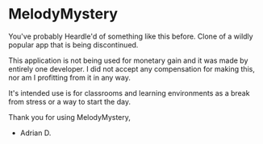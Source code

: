 # MelodyMystery
You've probably Heardle'd of something like this before. Clone of a wildly popular app that is being discontinued.

This application is not being used for monetary gain and it was made by entirely one developer. 
I did not accept any compensation for making this, nor am I profitting from it in any way.

It's intended use is for classrooms and learning environments as a break from stress or a way to start the day.

Thank you for using MelodyMystery,
  - Adrian D.
  
